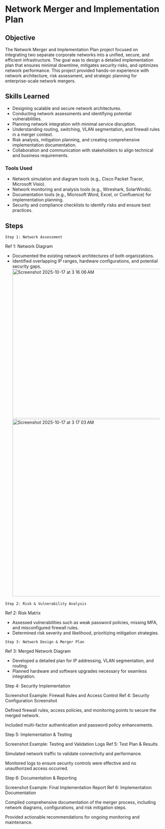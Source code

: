 
# Network Merger and Implementation Plan

## Objective
The Network Merger and Implementation Plan project focused on integrating two separate corporate networks into a unified, secure, and efficient infrastructure. The goal was to design a detailed implementation plan that ensures minimal downtime, mitigates security risks, and optimizes network performance. This project provided hands-on experience with network architecture, risk assessment, and strategic planning for enterprise-scale network mergers.

## Skills Learned
- Designing scalable and secure network architectures.
- Conducting network assessments and identifying potential vulnerabilities.
- Planning network integration with minimal service disruption.
- Understanding routing, switching, VLAN segmentation, and firewall rules in a merger context.
- Risk analysis, mitigation planning, and creating comprehensive implementation documentation.
- Collaboration and communication with stakeholders to align technical and business requirements.

### Tools Used
- Network simulation and diagram tools (e.g., Cisco Packet Tracer, Microsoft Visio).
- Network monitoring and analysis tools (e.g., Wireshark, SolarWinds).
- Documentation tools (e.g., Microsoft Word, Excel, or Confluence) for implementation planning.
- Security and compliance checklists to identify risks and ensure best practices.


## Steps
`Step 1: Network Assessment`

  Ref 1: Network Diagram
-  Documented the existing network architectures of both organizations.
-  Identified overlapping IP ranges, hardware configurations, and potential security gaps.
<img width="663" height="485" alt="Screenshot 2025-10-17 at 3 16 06 AM" src="https://github.com/user-attachments/assets/7e495a12-4703-4958-92f0-ae5d08472884" /> <img width="533" height="576" alt="Screenshot 2025-10-17 at 3 17 03 AM" src="https://github.com/user-attachments/assets/60ef5325-7567-497b-ad08-1cea0c99e1ff" />

`Step 2: Risk & Vulnerability Analysis`

  Ref 2: Risk Matrix
- Assessed vulnerabilities such as weak password policies, missing MFA, and misconfigured firewall rules.
- Determined risk severity and likelihood, prioritizing mitigation strategies.

`Step 3: Network Design & Merger Plan`

  Ref 3: Merged Network Diagram

- Developed a detailed plan for IP addressing, VLAN segmentation, and routing.
- Planned hardware and software upgrades necessary for seamless integration.

Step 4: Security Implementation

Screenshot Example: Firewall Rules and Access Control
Ref 4: Security Configuration Screenshot

Defined firewall rules, access policies, and monitoring points to secure the merged network.

Included multi-factor authentication and password policy enhancements.

Step 5: Implementation & Testing

Screenshot Example: Testing and Validation Logs
Ref 5: Test Plan & Results

Simulated network traffic to validate connectivity and performance.

Monitored logs to ensure security controls were effective and no unauthorized access occurred.

Step 6: Documentation & Reporting

Screenshot Example: Final Implementation Report
Ref 6: Implementation Documentation

Compiled comprehensive documentation of the merger process, including network diagrams, configurations, and risk mitigation steps.

Provided actionable recommendations for ongoing monitoring and maintenance.

















